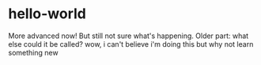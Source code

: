 # hello-world
More advanced now!
But still not sure what's happening.
Older part:
what else could it be called?
wow, i can't believe i'm doing this
but why not learn something new
